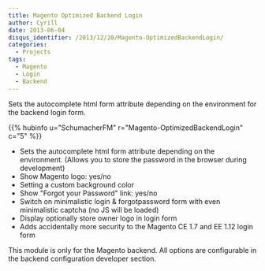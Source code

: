 ```yaml
---
title: Magento Optimized Backend Login
author: Cyrill
date: 2013-06-04
disqus_identifier: /2013/12/20/Magento-OptimizedBackendLogin/
categories:
  - Projects
tags:
  - Magento
  - Login
  - Backend
---
```


Sets the autocomplete html form attribute depending on the environment for the backend login form.

<!--more-->

{{% hubinfo u="SchumacherFM" r="Magento-OptimizedBackendLogin" c="5" %}}

* Sets the autocomplete html form attribute depending on the environment. (Allows you to store the password in the browser during development)
* Show Magento logo: yes/no
* Setting a custom background color
* Show "Forgot your Password" link: yes/no
* Switch on minimalistic login & forgotpassword form with even minimalistic captcha (no JS will be loaded)
* Display optionally store owner logo in login form
* Adds accidentally more security to the Magento CE 1.7 and EE 1.12 login form

This module is only for the Magento backend. All options are configurable in the backend configuration developer section.

